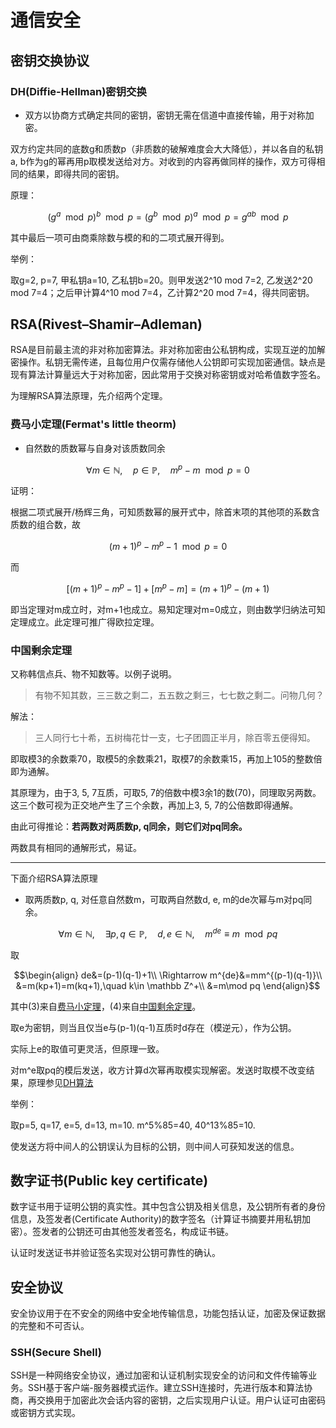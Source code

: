 # 通信安全

## 密钥交换协议

### DH(Diffie-Hellman)密钥交换

- 双方以协商方式确定共同的密钥，密钥无需在信道中直接传输，用于对称加密。

双方约定共同的底数g和质数p（非质数的破解难度会大大降低），并以各自的私钥a, b作为g的幂再用p取模发送给对方。对收到的内容再做同样的操作，双方可得相同的结果，即得共同的密钥。

原理：

$$(g^a \mod p)^b\mod p=(g^b \mod p)^a\mod p=g^{ab}\mod p$$

其中最后一项可由商乘除数与模的和的二项式展开得到。

举例：

取g=2, p=7, 甲私钥a=10, 乙私钥b=20。则甲发送2^10 mod 7=2, 乙发送2^20 mod 7=4；之后甲计算4^10 mod 7=4，乙计算2^20 mod 7=4，得共同密钥。

## RSA(Rivest–Shamir–Adleman)

RSA是目前最主流的非对称加密算法。非对称加密由公私钥构成，实现互逆的加解密操作。私钥无需传递，且每位用户仅需存储他人公钥即可实现加密通信。缺点是现有算法计算量远大于对称加密，因此常用于交换对称密钥或对哈希值数字签名。

为理解RSA算法原理，先介绍两个定理。

### 费马小定理(Fermat's little theorm)

- 自然数的质数幂与自身对该质数同余

$$\forall m\in \mathbb N,\quad p\in \mathbb P,\quad m^p-m\mod p=0$$

证明：

根据二项式展开/杨辉三角，可知质数幂的展开式中，除首末项的其他项的系数含质数的组合数，故

$$(m+1)^p-m^p-1\mod p=0$$

而

$$[(m+1)^p-m^p-1]+[m^p-m]=(m+1)^p-(m+1)$$

即当定理对m成立时，对m+1也成立。易知定理对m=0成立，则由数学归纳法可知定理成立。此定理可推广得欧拉定理。

### 中国剩余定理

又称韩信点兵、物不知数等。以例子说明。

> 有物不知其数，三三数之剩二，五五数之剩三，七七数之剩二。问物几何？

解法：

> 三人同行七十希，五树梅花廿一支，七子团圆正半月，除百零五便得知。

即取模3的余数乘70，取模5的余数乘21，取模7的余数乘15，再加上105的整数倍即为通解。

其原理为，由于3, 5, 7互质，可取5, 7的倍数中模3余1的数(70)，同理取另两数。这三个数可视为正交地产生了三个余数，再加上3, 5, 7的公倍数即得通解。

由此可得推论：**若两数对两质数p, q同余，则它们对pq同余。**

两数具有相同的通解形式，易证。

---

下面介绍RSA算法原理

- 取两质数p, q, 对任意自然数m，可取两自然数d, e, m的de次幂与m对pq同余。

$$\forall m \in \mathbb N,\quad\exists p, q \in \mathbb P,\quad d, e\in \mathbb N,\quad m^{de}\equiv m\mod pq$$

取

$$\begin{align}
de&=(p-1)(q-1)+1\\
\Rightarrow m^{de}&=mm^{(p-1)(q-1)}\\
&=m(kp+1)=m(kq+1),\quad k\in \mathbb Z^+\\
&=m\mod pq
\end{align}$$

其中(3)来自[费马小定理](#费马小定理fermats-little-theorm)，(4)来自[中国剩余定理](#中国剩余定理)。

取e为密钥，则当且仅当e与(p-1)(q-1)互质时d存在（模逆元），作为公钥。

实际上e的取值可更灵活，但原理一致。

对m^e取pq的模后发送，收方计算d次幂再取模实现解密。发送时取模不改变结果，原理参见[DH算法](#dhdiffie-hellman密钥交换)

举例：

取p=5, q=17, e=5, d=13, m=10. m^5%85=40, 40^13%85=10.

使发送方将中间人的公钥误认为目标的公钥，则中间人可获知发送的信息。

## 数字证书(Public key certificate)

数字证书用于证明公钥的真实性。其中包含公钥及相关信息，及公钥所有者的身份信息，及签发者(Certificate Authority)的数字签名（计算证书摘要并用私钥加密）。签发者的公钥还可由其他签发者签名，构成证书链。

认证时发送证书并验证签名实现对公钥可靠性的确认。

## 安全协议

安全协议用于在不安全的网络中安全地传输信息，功能包括认证，加密及保证数据的完整和不可否认。

### SSH(Secure Shell)

SSH是一种网络安全协议，通过加密和认证机制实现安全的访问和文件传输等业务。SSH基于客户端-服务器模式运作。建立SSH连接时，先进行版本和算法协商，再交换用于加密此次会话内容的密钥，之后实现用户认证。用户认证可由密码或密钥方式实现。
